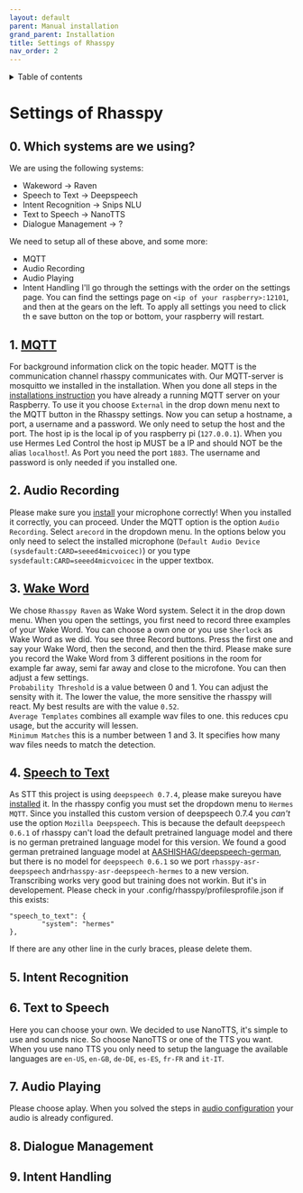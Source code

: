 ```yaml
---
layout: default
parent: Manual installation
grand_parent: Installation
title: Settings of Rhasspy
nav_order: 2
---
```


<details close markdown="block">
  <summary>
    Table of contents
  </summary>
  {: .text-delta }
1. TOC
{:toc}
</details>

# Settings of Rhasspy

## 0. Which systems are we using?
We are using the following systems: 
- Wakeword -> Raven
- Speech to Text -> Deepspeech
- Intent Recognition -> Snips NLU
- Text to Speech -> NanoTTS
- Dialogue Management -> ?

We need to setup all of these above, and some more:
- MQTT
- Audio Recording
- Audio Playing
- Intent Handling
I'll go through the settings with the order on the settings page.
You can find the settings page on ``<ip of your raspberry>:12101``, and then at the gears on the left.
To apply all settings you need to click th e save button on the top or bottom, your raspberry will restart.

## 1. [MQTT](/pages/knowledge/mqtt#what-is-mqtt)
For background information click on the topic header.
MQTT is the communication channel rhasspy communicates with. Our MQTT-server is mosquitto we installed in the installation.
When you done all steps in the [installations instruction](/installation/manual/setup-software#2-install-a-mqtt-server) you have already a running MQTT server on your Raspberry.
To use it you choose ``External`` in the drop down menu next to the MQTT button in the Rhasspy settings.
Now you can setup a hostname, a port, a username and a password. We only need to setup the host and the port.
The host ip is the local ip of you raspberry pi (``127.0.0.1``). When you use Hermes Led Control the host ip MUST be a IP and should 
NOT be the alias ``localhost``!. As Port you need the port ``1883``. The username and password is only needed if you installed one.

## 2. Audio Recording
Please make sure you [install](/installation/manual/setup-software#1-configure-audio) your microphone correctly!
When you installed it correctly, you can proceed. Under the MQTT option is the option ``Audio Recording``. Select ``arecord`` in the dropdown menu.
In the options below you only need to select the installed microphone (``Default Audio Device (sysdefault:CARD=seeed4micvoicec)``) or you type 
``sysdefault:CARD=seeed4micvoicec`` in the upper textbox.

## 3. [Wake Word](/pages/knowledge/wake-word)
We chose ``Rhasspy Raven`` as Wake Word system. Select it in the drop down menu. When you open the settings, you first need to record three 
examples of your Wake Word. You can choose a own one or you use ``Sherlock`` as Wake Word as we did. You see three Record buttons.
Press the first one and say your Wake Word, then the second, and then the third. Please make sure you record the Wake Word from 3 different positions in the room for example far away, semi far away and close to the microfone. You can then adjust a few settings.      
``Probability Threshold`` is a value between 0 and 1. You can adjust the sensity with it. The lower the value, the more sensitive the rhasspy will react. My best results are with the value  ``0.52``.    
``Average Templates`` combines all example wav files to one. this reduces cpu usage, but the accurity will lessen.    
``Minimum Matches`` this is a number between 1 and 3. It specifies how many wav files needs to match the detection.

## 4. [Speech to Text](/pages/knowledge/speech-to-text)
As STT this project is using ``deepspeech 0.7.4``, please make sureyou have [installed](/pages/installation/manual/setup-software#7-install-deepspeech-074) it.
In the rhasspy config you must set the dropdown menu to ``Hermes MQTT``. Since you installed this custom version of deepspeech 0.7.4 you *can't* use the option 
``Mozilla Deepspeech``. This is because the default ``deepspeech 0.6.1`` of rhasspy can't load the default pretrained language model and there is 
no german pretrained language model for this version. We found a good german pretrained language model at [AASHISHAG/deepspeech-german](https://github.com/AASHISHAG/deepspeech-german), 
but there is no model for ``deepspeech 0.6.1`` so we port ``rhasspy-asr-deepspeech`` and``rhasspy-asr-deepspeech-hermes`` to a new version. 
Transcribing works very good but training does not workin. But it's in developement.
Please check in your .config/rhasspy/profilesprofile.json if this exists:
```
"speech_to_text": {
        "system": "hermes"
},
```
If there are any other line in the curly braces, please delete them.

## 5. Intent Recognition

## 6. Text to Speech
Here you can choose your own. We decided to use NanoTTS, it's simple to use and sounds nice.
So choose NanoTTS or one of the TTS you want. When you use nano TTS you only need to setup the language the available languages are ``en-US``, ``en-GB``, ``de-DE``, ``es-ES``, ``fr-FR`` and ``it-IT``.

## 7. Audio Playing
Please choose aplay. When you solved the steps in 
[audio configuration](/pages/installation/manual/setup-software#1-configure-audio) your audio is already configured.

## 8. Dialogue Management

## 9. Intent Handling
